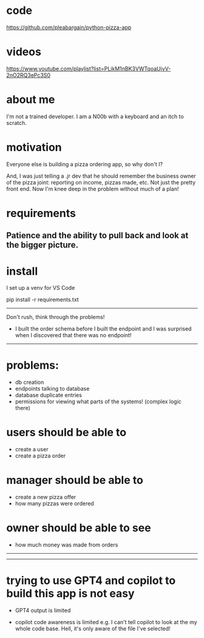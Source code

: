 
# code
https://github.com/pleabargain/python-pizza-app


# videos
https://www.youtube.com/playlist?list=PLikM1nBK3VWTqoaUjvV-2nO2RQ3ePc3S0

# about me
I'm not a trained developer. I am a N00b with a keyboard and an itch to scratch.

# motivation
Everyone else is building a pizza ordering app, so why don't I?

And, I was just telling a .jr dev that he should remember the business owner of the pizza joint: reporting on income, pizzas made, etc. Not just the pretty front end. Now I'm knee deep in the problem without much of a plan! 

# requirements

Patience and the ability to pull back and look at the bigger picture.
---

# install

I set up a venv for VS Code

pip install -r requirements.txt

-----

Don't rush, think through the problems!

* I built the order schema before I built the endpoint and I was surprised when I discovered that there was no endpoint!
---



# problems:
* db creation
* endpoints talking to database
* database duplicate entries
* permissions for viewing what parts of the systems! (complex logic there)

# users should be able to
* create a user
* create a pizza order

# manager should be able to 
* create a new pizza offer
* how many pizzas were ordered


# owner  should be able to see 
* how much money was made from orders



---
-------------------
# trying to use GPT4 and copilot to build this app is not easy

* GPT4 output is limited

* copilot code awareness is limited e.g. I can't tell copilot to look at the my whole code base. Hell, it's only aware of the file I've selected!




